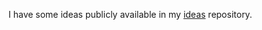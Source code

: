 I have some ideas publicly available in my [ideas](https://github.com/paulmelero/ideas/blob/main/README.md) repository.
